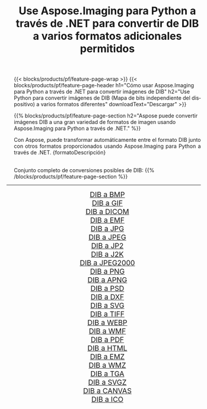 ﻿---
title: Use Aspose.Imaging para Python a través de .NET para convertir de DIB a varios formatos adicionales permitidos 
weight: 3920
url: /es/python-net/conversion/from/dib/ 
lang: es
langdirlevel: 2
locales: zh-hans,ja,it,ru,de,es,fr,nl,id,lt,pl,pt,vi,tr,ko,zh-hant,ar,hi,th,sv,cs,uk,he
description: Puede transformar rápidamente de DIB(Mapa de bits independiente del dispositivo) a varios formatos usando Aspose.Imaging para Python a través de .NET.
---

{{< blocks/products/pf/feature-page-wrap >}}
{{< blocks/products/pf/feature-page-header h1="Cómo usar Aspose.Imaging para Python a través de .NET para convertir imágenes de DIB" h2="Use Python para convertir imágenes de DIB (Mapa de bits independiente del dispositivo) a varios formatos diferentes" downloadText="Descargar" >}}


{{% blocks/products/pf/feature-page-section  h2="Aspose puede convertir imágenes DIB a una gran variedad de formatos de imagen usando Aspose.Imaging para Python a través de .NET." %}}
<p align=justify>Con Aspose, puede transformar automáticamente entre el formato DIB junto con otros formatos proporcionados usando Aspose.Imaging para Python a través de .NET. {formatoDescripción}</p>
<br/>
Conjunto completo de conversiones posibles de DIB:
{{% /blocks/products/pf/feature-page-section %}}
<div class="container-fluid productfamilypage bg-gray">
    <div class="convertypes bg-gray agp-content section">
        <div class="container">
		<hr style="margin-left:-20px;"/>
		<div class="row other-converters" style="gap: 10px;font-size: 19px;text-align:center;">
		    <div class='col-md-2 other-converter remove-lp remove-rp'><a href="/imaging/es/python-net/conversion/dib-to-bmp/" style="padding:15px;">DIB a BMP</a></div><div class='col-md-2 other-converter remove-lp remove-rp'><a href="/imaging/es/python-net/conversion/dib-to-gif/" style="padding:15px;">DIB a GIF</a></div><div class='col-md-2 other-converter remove-lp remove-rp'><a href="/imaging/es/python-net/conversion/dib-to-dicom/" style="padding:15px;">DIB a DICOM</a></div><div class='col-md-2 other-converter remove-lp remove-rp'><a href="/imaging/es/python-net/conversion/dib-to-emf/" style="padding:15px;">DIB a EMF</a></div><div class='col-md-2 other-converter remove-lp remove-rp'><a href="/imaging/es/python-net/conversion/dib-to-jpg/" style="padding:15px;">DIB a JPG</a></div><div class='col-md-2 other-converter remove-lp remove-rp'><a href="/imaging/es/python-net/conversion/dib-to-jpeg/" style="padding:15px;">DIB a JPEG</a></div><div class='col-md-2 other-converter remove-lp remove-rp'><a href="/imaging/es/python-net/conversion/dib-to-jp2/" style="padding:15px;">DIB a JP2</a></div><div class='col-md-2 other-converter remove-lp remove-rp'><a href="/imaging/es/python-net/conversion/dib-to-j2k/" style="padding:15px;">DIB a J2K</a></div><div class='col-md-2 other-converter remove-lp remove-rp'><a href="/imaging/es/python-net/conversion/dib-to-jpeg2000/" style="padding:15px;">DIB a JPEG2000</a></div><div class='col-md-2 other-converter remove-lp remove-rp'><a href="/imaging/es/python-net/conversion/dib-to-png/" style="padding:15px;">DIB a PNG</a></div><div class='col-md-2 other-converter remove-lp remove-rp'><a href="/imaging/es/python-net/conversion/dib-to-apng/" style="padding:15px;">DIB a APNG</a></div><div class='col-md-2 other-converter remove-lp remove-rp'><a href="/imaging/es/python-net/conversion/dib-to-psd/" style="padding:15px;">DIB a PSD</a></div><div class='col-md-2 other-converter remove-lp remove-rp'><a href="/imaging/es/python-net/conversion/dib-to-dxf/" style="padding:15px;">DIB a DXF</a></div><div class='col-md-2 other-converter remove-lp remove-rp'><a href="/imaging/es/python-net/conversion/dib-to-svg/" style="padding:15px;">DIB a SVG</a></div><div class='col-md-2 other-converter remove-lp remove-rp'><a href="/imaging/es/python-net/conversion/dib-to-tiff/" style="padding:15px;">DIB a TIFF</a></div><div class='col-md-2 other-converter remove-lp remove-rp'><a href="/imaging/es/python-net/conversion/dib-to-webp/" style="padding:15px;">DIB a WEBP</a></div><div class='col-md-2 other-converter remove-lp remove-rp'><a href="/imaging/es/python-net/conversion/dib-to-wmf/" style="padding:15px;">DIB a WMF</a></div><div class='col-md-2 other-converter remove-lp remove-rp'><a href="/imaging/es/python-net/conversion/dib-to-pdf/" style="padding:15px;">DIB a PDF</a></div><div class='col-md-2 other-converter remove-lp remove-rp'><a href="/imaging/es/python-net/conversion/dib-to-html/" style="padding:15px;">DIB a HTML</a></div><div class='col-md-2 other-converter remove-lp remove-rp'><a href="/imaging/es/python-net/conversion/dib-to-emz/" style="padding:15px;">DIB a EMZ</a></div><div class='col-md-2 other-converter remove-lp remove-rp'><a href="/imaging/es/python-net/conversion/dib-to-wmz/" style="padding:15px;">DIB a WMZ</a></div><div class='col-md-2 other-converter remove-lp remove-rp'><a href="/imaging/es/python-net/conversion/dib-to-tga/" style="padding:15px;">DIB a TGA</a></div><div class='col-md-2 other-converter remove-lp remove-rp'><a href="/imaging/es/python-net/conversion/dib-to-svgz/" style="padding:15px;">DIB a SVGZ</a></div><div class='col-md-2 other-converter remove-lp remove-rp'><a href="/imaging/es/python-net/conversion/dib-to-canvas/" style="padding:15px;">DIB a CANVAS</a></div><div class='col-md-2 other-converter remove-lp remove-rp'><a href="/imaging/es/python-net/conversion/dib-to-ico/" style="padding:15px;">DIB a ICO</a></div>
                </div>
        </div>
    </div>
</div>
<br/>

